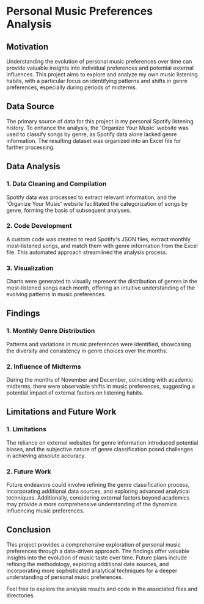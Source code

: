 # Personal Music Preferences Analysis

## Motivation

Understanding the evolution of personal music preferences over time can provide valuable insights into individual preferences and potential external influences. This project aims to explore and analyze my own music listening habits, with a particular focus on identifying patterns and shifts in genre preferences, especially during periods of midterms.

## Data Source

The primary source of data for this project is my personal Spotify listening history. To enhance the analysis, the 'Organize Your Music' website was used to classify songs by genre, as Spotify data alone lacked genre information. The resulting dataset was organized into an Excel file for further processing.

## Data Analysis

### 1. Data Cleaning and Compilation
Spotify data was processed to extract relevant information, and the 'Organize Your Music' website facilitated the categorization of songs by genre, forming the basis of subsequent analyses.

### 2. Code Development
A custom code was created to read Spotify's JSON files, extract monthly most-listened songs, and match them with genre information from the Excel file. This automated approach streamlined the analysis process.

### 3. Visualization
Charts were generated to visually represent the distribution of genres in the most-listened songs each month, offering an intuitive understanding of the evolving patterns in music preferences.

## Findings

### 1. Monthly Genre Distribution
Patterns and variations in music preferences were identified, showcasing the diversity and consistency in genre choices over the months.

### 2. Influence of Midterms
During the months of November and December, coinciding with academic midterms, there were observable shifts in music preferences, suggesting a potential impact of external factors on listening habits.

## Limitations and Future Work

### 1. Limitations
The reliance on external websites for genre information introduced potential biases, and the subjective nature of genre classification posed challenges in achieving absolute accuracy.

### 2. Future Work
Future endeavors could involve refining the genre classification process, incorporating additional data sources, and exploring advanced analytical techniques. Additionally, considering external factors beyond academics may provide a more comprehensive understanding of the dynamics influencing music preferences.

## Conclusion

This project provides a comprehensive exploration of personal music preferences through a data-driven approach. The findings offer valuable insights into the evolution of music taste over time. Future plans include refining the methodology, exploring additional data sources, and incorporating more sophisticated analytical techniques for a deeper understanding of personal music preferences.

Feel free to explore the analysis results and code in the associated files and directories.
